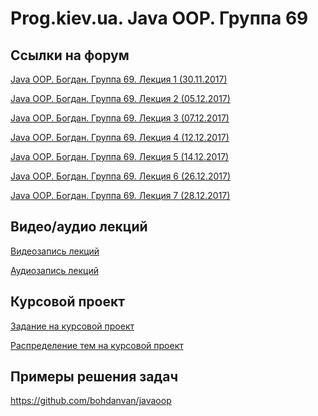 Prog.kiev.ua. Java OOP. Группа 69
===

## Cсылки на форум

[Java OOP. Богдан. Группа 69. Лекция 1 (30.11.2017)](https://prog.kiev.ua/forum/index.php/topic,3305.0.html)

[Java OOP. Богдан. Группа 69. Лекция 2 (05.12.2017)](https://prog.kiev.ua/forum/index.php/topic,3316.0.html)

[Java OOP. Богдан. Группа 69. Лекция 3 (07.12.2017)](https://prog.kiev.ua/forum/index.php/topic,3325.0.html)

[Java OOP. Богдан. Группа 69. Лекция 4 (12.12.2017)](https://prog.kiev.ua/forum/index.php/topic,3334.0.html)

[Java OOP. Богдан. Группа 69. Лекция 5 (14.12.2017)](https://prog.kiev.ua/forum/index.php/topic,3338.0.html)

[Java OOP. Богдан. Группа 69. Лекция 6 (26.12.2017)](https://prog.kiev.ua/forum/index.php/topic,3355.0.html)

[Java OOP. Богдан. Группа 69. Лекция 7 (28.12.2017)](https://prog.kiev.ua/forum/index.php/topic,3358.0.html)

## Видео/аудио лекций

[Видеозапись лекций](https://mega.nz/#F!fI9ACBqB)

[Аудиозапись лекций](https://mega.nz/#F!iIUhgL5T)

## Курсовой проект

[Задание на курсовой проект](https://docs.google.com/document/d/1BD_RtdtKI4MZylI_UGOGdE8_d2CZTZnfVCWwirvSVbU/edit)

[Распределение тем на курсовой проект](https://docs.google.com/spreadsheets/d/165Xg8nBX090FmvoCrgwPp8OOHsI5f5T4u7l7ZNCSIqg/edit?usp=sharing)


## Примеры решения задач

https://github.com/bohdanvan/javaoop
